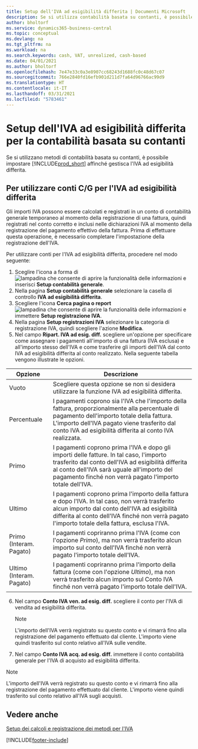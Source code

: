 ```yaml
---
title: Setup dell'IVA ad esigibilità differita | Documenti Microsoft
description: Se si utilizza contabilità basata su contanti, è possibile specificare come gestire l'IVA ad esigibilità differita per le vendite e acquisti.
author: bholtorf
ms.service: dynamics365-business-central
ms.topic: conceptual
ms.devlang: na
ms.tgt_pltfrm: na
ms.workload: na
ms.search.keywords: cash, VAT, unrealized, cash-based
ms.date: 04/01/2021
ms.author: bholtorf
ms.openlocfilehash: 7e47e33c0a3e8907cc68243d1688fc0c48d67c07
ms.sourcegitcommit: 766e2840fd16efb901d211d7fa64d96766ac99d9
ms.translationtype: HT
ms.contentlocale: it-IT
ms.lasthandoff: 03/31/2021
ms.locfileid: "5783461"
---
```

# <a name="set-up-unrealized-vat-for-cash-based-accounting"></a>Setup dell'IVA ad esigibilità differita per la contabilità basata su contanti
Se si utilizzano metodi di contabilità basata su contanti, è possibile impostare [!INCLUDE[prod_short](includes/prod_short.md)] affinché gestisca l'IVA ad esigibilità differita.

## <a name="to-use-general-ledger-accounts-for-unrealized-vat"></a>Per utilizzare conti C/G per l'IVA ad esigibilità differita
Gli importi IVA possono essere calcolati e registrati in un conto di contabilità generale temporaneo al momento della registrazione di una fattura, quindi registrati nel conto corretto e inclusi nelle dichiarazioni IVA al momento della registrazione del pagamento effettivo della fattura. Prima di effettuare questa operazione, è necessario completare l'impostazione della registrazione dell'IVA.

Per utilizzare conti per l'IVA ad esigibilità differita, procedere nel modo seguente:
1. Sceglire l'icona a forma di ![lampadina che consente di aprire la funzionalità delle informazioni](media/ui-search/search_small.png "Informazioni sull'operazione che si desidera eseguire") e inserisci **Setup contabilità generale**.
2. Nella pagina **Setup contabilità generale** selezionare la casella di controllo **IVA ad esigibilità differita**.
3. Scegliere l'icona **Cerca pagina o report** ![lampadina che consente di aprire la funzionalità delle informazioni](media/ui-search/search_small.png "Informazioni sull'operazione che si desidera eseguire") e immettere **Setup registrazione IVA**.
4. Nella pagina **Setup registrazioni IVA** selezionare la categoria di registrazione IVA, quindi scegliere l'azione **Modifica**.
5. Nel campo **Ripart. IVA ad esig. diff.** scegliere un'opzione per specificare come assegnare i pagamenti all'importo di una fattura (IVA esclusa) e all'importo stesso dell'IVA e come trasferire gli importi dell'IVA dal conto IVA ad esigibilità differita al conto realizzato. Nella seguente tabella vengono illustrate le opzioni.

| Opzione | Descrizione |
| --- | --- |
| Vuoto | Scegliere questa opzione se non si desidera utilizzare la funzione IVA ad esigibilità differita. |
| Percentuale | I pagamenti coprono sia l'IVA che l'importo della fattura, proporzionalmente alla percentuale di pagamento dell'importo totale della fattura. L'importo dell'IVA pagato viene trasferito dal conto IVA ad esigibilità differita al conto IVA realizzata. |
| Primo | I pagamenti coprono prima l'IVA e dopo gli importi delle fatture. In tal caso, l'importo trasferito dal conto dell'IVA ad esigibilità differita al conto dell'IVA sarà uguale all'importo del pagamento finché non verrà pagato l'importo totale dell'IVA. |
| Ultimo | I pagamenti coprono prima l'importo della fattura e dopo l'IVA. In tal caso, non verrà trasferito alcun importo dal conto dell'IVA ad esigibilità differita al conto dell'IVA finché non verrà pagato l'importo totale della fattura, esclusa l'IVA. |
| Primo (Interam. Pagato) | I pagamenti copriranno prima l'IVA (come con l'opzione _Primo_), ma non verrà trasferito alcun importo sul conto dell'IVA finché non verrà pagato l'importo totale dell'IVA. |
| Ultimo (Interam. Pagato) | I pagamenti copriranno prima l'importo della fattura (come con l'opzione _Ultimo_), ma non verrà trasferito alcun importo sul Conto IVA finché non verrà pagato l'importo totale dell'IVA. |

6. Nel campo **Conto IVA ven. ad esig. diff.** scegliere il conto per l'IVA di vendita ad esigibilità differita.

    > [!NOTE]  
    > L'importo dell'IVA verrà registrato su questo conto e vi rimarrà fino alla registrazione del pagamento effettuato dal cliente. L'importo viene quindi trasferito sul conto relativo all'IVA sulle vendite.
7. Nel campo **Conto IVA acq. ad esig. diff.** immettere il conto contabilità generale per l'IVA di acquisto ad esigibilità differita.

> [!NOTE]  
> L'importo dell'IVA verrà registrato su questo conto e vi rimarrà fino alla registrazione del pagamento effettuato dal cliente. L'importo viene quindi trasferito sul conto relativo all'IVA sugli acquisti.

## <a name="see-also"></a>Vedere anche
[Setup dei calcoli e registrazione dei metodi per l'IVA](finance-setup-vat.md)

[!INCLUDE[footer-include](includes/footer-banner.md)]
